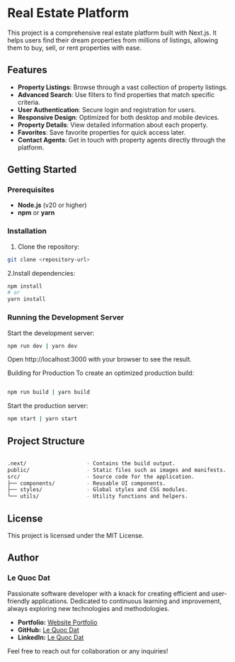 # Real Estate Platform

This project is a comprehensive real estate platform built with Next.js. It helps users find their dream properties from millions of listings, allowing them to buy, sell, or rent properties with ease.

## Features

- **Property Listings**: Browse through a vast collection of property listings.
- **Advanced Search**: Use filters to find properties that match specific criteria.
- **User Authentication**: Secure login and registration for users.
- **Responsive Design**: Optimized for both desktop and mobile devices.
- **Property Details**: View detailed information about each property.
- **Favorites**: Save favorite properties for quick access later.
- **Contact Agents**: Get in touch with property agents directly through the platform.

## Getting Started

### Prerequisites

- **Node.js** (v20 or higher)
- **npm** or **yarn**

### Installation

1. Clone the repository:
```bash
git clone <repository-url>
```

2.Install dependencies:

```bash
npm install
# or
yarn install
```

### Running the Development Server
Start the development server:

```bash
npm run dev | yarn dev
```

Open http://localhost:3000 with your browser to see the result.

Building for Production
To create an optimized production build:

```bash

npm run build | yarn build
```

Start the production server:

```bash
npm start | yarn start
```

## Project Structure

```bash

.next/                   - Contains the build output.
public/                  - Static files such as images and manifests.
src/                     - Source code for the application.
├── components/          - Reusable UI components.
├── styles/              - Global styles and CSS modules.
└── utils/               - Utility functions and helpers.

```

## License

This project is licensed under the MIT License.


## Author

### Le Quoc Dat

Passionate software developer with a knack for creating efficient and user-friendly applications. Dedicated to continuous learning and improvement, always exploring new technologies and methodologies.

- **Portfolio:** [Website Portfolio](https://ledat-portfolio.vercel.app/)
- **GitHub:** [Le Quoc Dat](https://github.com/le-dat)
- **LinkedIn:** [Le Quoc Dat](https://www.linkedin.com/in/le-quoc-dat)

Feel free to reach out for collaboration or any inquiries!
